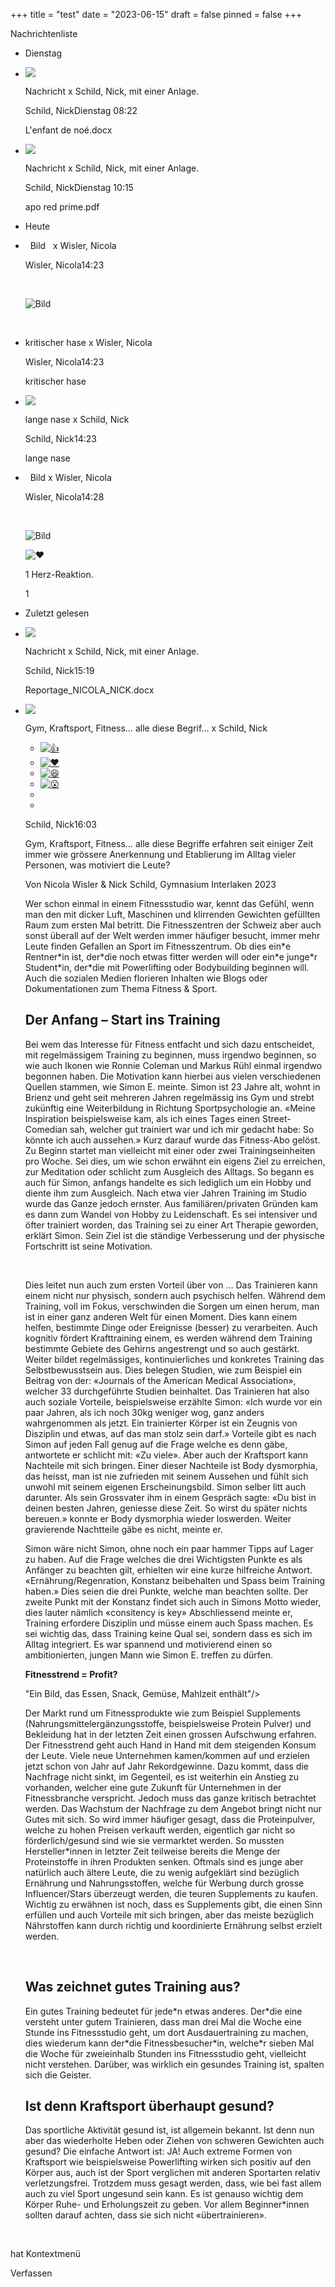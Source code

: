 +++
title = "test"
date = "2023-06-15"
draft = false
pinned = false
+++
<!--StartFragment-->



Nachrichtenliste

* Dienstag
* ![](https://teams.microsoft.com/api/mt/emea/beta/users/8:orgid:e9b4443c-3b25-4468-842c-203dab631eaa/profilepicturev2?displayname=Schild%2C%20Nick&size=HR64x64)

  Nachricht x Schild, Nick, mit einer Anlage.

  Schild, NickDienstag 08:22

  L'enfant de noé.docx
* ![](https://teams.microsoft.com/api/mt/emea/beta/users/8:orgid:e9b4443c-3b25-4468-842c-203dab631eaa/profilepicturev2?displayname=Schild%2C%20Nick&size=HR64x64)

  Nachricht x Schild, Nick, mit einer Anlage.

  Schild, NickDienstag 10:15

  apo red prime.pdf
* Heute
*   Bild   x Wisler, Nicola

  Wisler, Nicola14:23

   

  ![Bild](blob:https://teams.microsoft.com/75c9205d-52c3-4997-89b1-aa35d76c3a28)

   
* kritischer hase x Wisler, Nicola

  Wisler, Nicola14:23

  kritischer hase
* ![](https://teams.microsoft.com/api/mt/emea/beta/users/8:orgid:e9b4443c-3b25-4468-842c-203dab631eaa/profilepicturev2?displayname=Schild%2C%20Nick&size=HR64x64)

  lange nase x Schild, Nick

  Schild, Nick14:23

  lange nase
*   Bild x Wisler, Nicola

  Wisler, Nicola14:28

   

  ![Bild](blob:https://teams.microsoft.com/11c55531-dd30-4edf-918d-61c83b6f7332)

  ![❤️](https://statics.teams.cdn.office.net/evergreen-assets/personal-expressions/v2/assets/emoticons/heart/default/20_f.png?v=v32)

  1 Herz-Reaktion.

  1
* Zuletzt gelesen
* ![](https://teams.microsoft.com/api/mt/emea/beta/users/8:orgid:e9b4443c-3b25-4468-842c-203dab631eaa/profilepicturev2?displayname=Schild%2C%20Nick&size=HR64x64)

  Nachricht x Schild, Nick, mit einer Anlage.

  Schild, Nick15:19

  Reportage_NICOLA_NICK.docx
* ![](https://teams.microsoft.com/api/mt/emea/beta/users/8:orgid:e9b4443c-3b25-4468-842c-203dab631eaa/profilepicturev2?displayname=Schild%2C%20Nick&size=HR64x64)

  Gym, Kraftsport, Fitness… alle diese Begrif... x Schild, Nick

  * [![👍](https://statics.teams.cdn.office.net/evergreen-assets/personal-expressions/v2/assets/emoticons/yes/default/30_anim_f.png?v=v70)](<> "Gefällt mir")
  * [![❤️](https://statics.teams.cdn.office.net/evergreen-assets/personal-expressions/v2/assets/emoticons/heart/default/30_anim_f.png?v=v32)](<> "Herz")
  * [![😆](https://statics.teams.cdn.office.net/evergreen-assets/personal-expressions/v2/assets/emoticons/laugh/default/30_anim_f.png?v=v38)](<> "Lachen")
  * [![😮](https://statics.teams.cdn.office.net/evergreen-assets/personal-expressions/v2/assets/emoticons/surprised/default/30_anim_f.png?v=v16)](<> "Überrascht")
  * [](<> "Weitere Reaktionen")
  *

  [](<> "Weitere Optionen")

  Schild, Nick16:03

  Gym, Kraftsport, Fitness… alle diese Begriffe erfahren seit einiger Zeit immer wie grössere Anerkennung und Etablierung im Alltag vieler Personen, was motiviert die Leute?

  Von Nicola Wisler & Nick Schild, Gymnasium Interlaken 2023 

  Wer schon einmal in einem Fitnessstudio war, kennt das Gefühl, wenn man den mit dicker Luft, Maschinen und klirrenden Gewichten gefüllten Raum zum ersten Mal betritt. Die Fitnesszentren der Schweiz aber auch sonst überall auf der Welt werden immer häufiger besucht, immer mehr Leute finden Gefallen an Sport im Fitnesszentrum. Ob dies ein\*e Rentner\*in ist, der\*die noch etwas fitter werden will oder ein\*e junge\*r Student\*in, der*die mit Powerlifting oder Bodybuilding beginnen will. Auch die sozialen Medien florieren Inhalten wie Blogs oder Dokumentationen zum Thema Fitness & Sport.

  ## Der Anfang – Start ins Training

  Bei wem das Interesse für Fitness entfacht und sich dazu entscheidet, mit regelmässigem Training zu beginnen, muss irgendwo beginnen, so wie auch Ikonen wie Ronnie Coleman und Markus Rühl einmal irgendwo begonnen haben. Die Motivation kann hierbei aus vielen verschiedenen Quellen stammen, wie Simon E. meinte. Simon ist 23 Jahre alt, wohnt in Brienz und geht seit mehreren Jahren regelmässig ins Gym und strebt zukünftig eine Weiterbildung in Richtung Sportpsychologie an. «Meine Inspiration beispielsweise kam, als ich eines Tages einen Street-Comedian sah, welcher gut trainiert war und ich mir gedacht habe: So könnte ich auch aussehen.» Kurz darauf wurde das Fitness-Abo gelöst. Zu Beginn startet man vielleicht mit einer oder zwei Trainingseinheiten pro Woche. Sei dies, um wie schon erwähnt ein eigens Ziel zu erreichen, zur Meditation oder schlicht zum Ausgleich des Alltags. So begann es auch für Simon, anfangs handelte es sich lediglich um ein Hobby und diente ihm zum Ausgleich. Nach etwa vier Jahren Training im Studio wurde das Ganze jedoch ernster. Aus familiären/privaten Gründen kam es dann zum Wandel von Hobby zu Leidenschaft. Es sei intensiver und öfter trainiert worden, das Training sei zu einer Art Therapie geworden, erklärt Simon. Sein Ziel ist die ständige Verbesserung und der physische Fortschritt ist seine Motivation.

   

  Dies leitet nun auch zum ersten Vorteil über von … Das Trainieren kann einem nicht nur physisch, sondern auch psychisch helfen. Während dem Training, voll im Fokus, verschwinden die Sorgen um einen herum, man ist in einer ganz anderen Welt für einen Moment. Dies kann einem helfen, bestimmte Dinge oder Ereignisse (besser) zu verarbeiten. Auch kognitiv fördert Krafttraining einem, es werden während dem Training bestimmte Gebiete des Gehirns angestrengt und so auch gestärkt. Weiter bildet regelmässiges, kontinuierliches und konkretes Training das Selbstbewusstsein aus. Dies belegen Studien, wie zum Beispiel ein Beitrag von der: «Journals of the American Medical Association», welcher 33 durchgeführte Studien beinhaltet. Das Trainieren hat also auch soziale Vorteile, beispielsweise erzählte Simon: «Ich wurde vor ein paar Jahren, als ich noch 30kg weniger wog, ganz anders wahrgenommen als jetzt. Ein trainierter Körper ist ein Zeugnis von Disziplin und etwas, auf das man stolz sein darf.» Vorteile gibt es nach Simon auf jeden Fall genug auf die Frage welche es denn gäbe, antwortete er schlicht mit: «Zu viele». Aber auch der Kraftsport kann Nachteile mit sich bringen. Einer dieser Nachteile ist Body dysmorphia, das heisst, man ist nie zufrieden mit seinem Aussehen und fühlt sich unwohl mit seinem eigenen Erscheinungsbild. Simon selber litt auch darunter. Als sein Grossvater ihm in einem Gespräch sagte: «Du bist in deinen besten Jahren, geniesse diese Zeit. So wirst du später nichts bereuen.» konnte er Body dysmorphia wieder loswerden. Weiter gravierende Nachtteile gäbe es nicht, meinte er.

  Simon wäre nicht Simon, ohne noch ein paar hammer Tipps auf Lager zu haben. Auf die Frage welches die drei Wichtigsten Punkte es als Anfänger zu beachten gilt, erhielten wir eine kurze hilfreiche Antwort. «Ernährung/Regenration, Konstanz beibehalten und Spass beim Training haben.» Dies seien die drei Punkte, welche man beachten sollte. Der zweite Punkt mit der Konstanz findet sich auch in Simons Motto wieder, dies lauter nämlich «consitency is key» Abschliessend meinte er, Training erfordere Disziplin und müsse einem auch Spass machen. Es sei wichtig das, dass Training keine Qual sei, sondern dass es sich im Alltag integriert. Es war spannend und motivierend einen so ambitionierten, jungen Mann wie Simon E. treffen zu dürfen.

  **Fitnesstrend = Profit?**

  "Ein Bild, das Essen, Snack, Gemüse, Mahlzeit enthält"/>

  Der Markt rund um Fitnessprodukte wie zum Beispiel Supplements (Nahrungsmittelergänzungsstoffe, beispielsweise Protein Pulver) und Bekleidung hat in der letzten Zeit einen grossen Aufschwung erfahren. Der Fitnesstrend geht auch Hand in Hand mit dem steigenden Konsum der Leute. Viele neue Unternehmen kamen/kommen auf und erzielen jetzt schon von Jahr auf Jahr Rekordgewinne. Dazu kommt, dass die Nachfrage nicht sinkt, im Gegenteil, es ist weiterhin ein Anstieg zu vorhanden, welcher eine gute Zukunft für Unternehmen in der Fitnessbranche verspricht. Jedoch muss das ganze kritisch betrachtet werden. Das Wachstum der Nachfrage zu dem Angebot bringt nicht nur Gutes mit sich. So wird immer häufiger gesagt, dass die Proteinpulver, welche zu hohen Preisen verkauft werden, eigentlich gar nicht so förderlich/gesund sind wie sie vermarktet werden. So mussten Hersteller*innen in letzter Zeit teilweise bereits die Menge der Proteinstoffe in ihren Produkten senken. Oftmals sind es junge aber natürlich auch ältere Leute, die zu wenig aufgeklärt sind bezüglich Ernährung und Nahrungsstoffen, welche für Werbung durch grosse Influencer/Stars überzeugt werden, die teuren Supplements zu kaufen. Wichtig zu erwähnen ist noch, dass es Supplements gibt, die einen Sinn erfüllen und auch Vorteile mit sich bringen, aber das meiste bezüglich Nährstoffen kann durch richtig und koordinierte Ernährung selbst erzielt werden.

   

  ## **Was zeichnet gutes Training aus?**

  Ein gutes Training bedeutet für jede\*n etwas anderes. Der\*die eine versteht unter gutem Trainieren, dass man drei Mal die Woche eine Stunde ins Fitnessstudio geht, um dort Ausdauertraining zu machen, dies wiederum kann der\*die Fitnessbesucher\*in, welche*r sieben Mal die Woche für zweieinhalb Stunden ins Fitnessstudio geht, vielleicht nicht verstehen. Darüber, was wirklich ein gesundes Training ist, spalten sich die Geister.

  ## **Ist denn Kraftsport überhaupt gesund?**

  Das sportliche Aktivität gesund ist, ist allgemein bekannt. Ist denn nun aber das wiederholte Heben oder Ziehen von schweren Gewichten auch gesund? Die einfache Antwort ist: JA! Auch extreme Formen von Kraftsport wie beispielsweise Powerlifting wirken sich positiv auf den Körper aus, auch ist der Sport verglichen mit anderen Sportarten relativ verletzungsfrei. Trotzdem muss gesagt werden, dass, wie bei fast allem auch zu viel Sport ungesund sein kann. Es ist genauso wichtig dem Körper Ruhe- und Erholungszeit zu geben. Vor allem Beginner*innen sollten darauf achten, dass sie sich nicht «übertrainieren».

   

hat Kontextmenü

Verfassen





<!--EndFragment-->